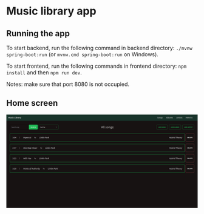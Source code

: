 # Music library app

## Running the app
To start backend, run the following command in backend directory: `./mvnw spring-boot:run` (or `mvnw.cmd spring-boot:run` on Windows).

To start frontend, run the following commands in frontend directory: `npm install` and then `npm run dev`.

Notes: make sure that port 8080 is not occupied.

## Home screen

![Home](/docs/home.png)
